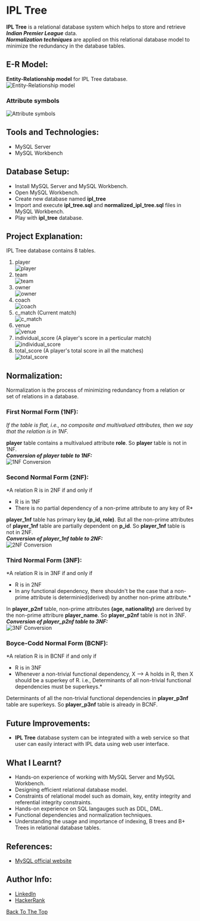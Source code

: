 # IPL Tree
**IPL Tree** is a relational database system which helps to store and retrieve ***Indian Premier League*** data.  
***Normalization techniques*** are applied on this relational database model to minimize the redundancy in the database tables.

## E-R Model:
**Entity-Relationship model** for IPL Tree database.
![Entity-Relationship model](https://github.com/anuprshetty/IPL-Tree/blob/main/images/ipl_tree_schema.PNG)

### Attribute symbols  
![Attribute symbols](https://github.com/anuprshetty/IPL-Tree/blob/main/images/attribute_symbols.PNG)

## Tools and Technologies:
- MySQL Server
- MySQL Workbench

## Database Setup:
- Install MySQL Server and MySQL Workbench.
- Open MySQL Workbench.
- Create new database named **ipl_tree**
- Import and execute **ipl_tree.sql** and **normalized_ipl_tree.sql** files in MySQL Workbench.
- Play with **ipl_tree** database.

## Project Explanation:
IPL Tree database contains 8 tables.
<!--- Use 2 SPACEs at the end of a line for line break(\n). -->
1. player  
![player](https://github.com/anuprshetty/IPL-Tree/blob/main/images/player_table.png)
3. team  
![team](https://github.com/anuprshetty/IPL-Tree/blob/main/images/team_table.png)
5. owner  
![owner](https://github.com/anuprshetty/IPL-Tree/blob/main/images/owner_table.png)
7. coach  
![coach](https://github.com/anuprshetty/IPL-Tree/blob/main/images/coach_table.png)
9. c_match (Current match)  
![c_match](https://github.com/anuprshetty/IPL-Tree/blob/main/images/c_match_table.png)
11. venue  
![venue](https://github.com/anuprshetty/IPL-Tree/blob/main/images/venue_table.png)
12. individual_score (A player's score in a perticular match)  
![individual_score](https://github.com/anuprshetty/IPL-Tree/blob/main/images/individual_score_table.png)
14. total_score (A player's total score in all the matches)  
![total_score](https://github.com/anuprshetty/IPL-Tree/blob/main/images/total_score_table.png)

## Normalization:
Normalization is the process of minimizing redundancy from a relation or set of relations in a database.

### First Normal Form (1NF):
*If the table is flat, i.e., no composite and multivalued attributes, then we say that the relation is in 1NF.*

**player** table contains a multivalued attribute **role**. So **player** table is not in 1NF.  
***Conversion of player table to 1NF:***  
![1NF Conversion](https://github.com/anuprshetty/IPL-Tree/blob/main/images/1nf_conversion.png)

### Second Normal Form (2NF):
*A relation R is in 2NF if and only if
- R is in 1NF
- There is no partial dependency of a non-prime attribute to any key of R*

**player_1nf** table has primary key **(p_id, role)**. But all the non-prime attributes of **player_1nf** table are partially dependent on **p_id**. So **player_1nf** table is not in 2NF.  
***Conversion of player_1nf table to 2NF:***  
![2NF Conversion](https://github.com/anuprshetty/IPL-Tree/blob/main/images/2nf_conversion.png)

### Third Normal Form (3NF):
*A relation R is in 3NF if and only if
- R is in 2NF
- In any functional dependency, there shouldn't be the case that a non-prime attribute is determinied(derived) by another non-prime attribute.*

In **player_p2nf** table, non-prime attributes **(age, nationality)** are derived by the non-prime attribure **player_name**. So **player_p2nf** table is not in 3NF.  
***Conversion of player_p2nf table to 3NF:***  
![3NF Conversion](https://github.com/anuprshetty/IPL-Tree/blob/main/images/3nf_conversion.png)

### Boyce-Codd Normal Form (BCNF):
*A relation R is in BCNF if and only if
- R is in 3NF
- Whenever a non-trivial functional dependency, X --> A holds in R, then X should be a superkey of R. i.e., Determinants of all non-trivial functional dependencies must be superkeys.*

Determinants of all the non-trivial functional dependencies in **player_p3nf** table are superkeys. So **player_p3nf** table is already in BCNF.  

## Future Improvements:
- **IPL Tree** database system can be integrated with a web service so that user can easily interact with IPL data using web user interface.

## What I Learnt?
- Hands-on experience of working with MySQL Server and MySQL Workbench.
- Designing efficient relational database model.
- Constraints of relational model such as domain, key, entity integrity and referential integrity constraints.
- Hands-on experience on SQL langauges such as DDL, DML.
- Functional dependencies and normalization techniques.
- Understanding the usage and importance of indexing, B trees and B+ Trees in relational database tables.

## References:
- [MySQL official website](https://www.mysql.com/)

## Author Info:
- [LinkedIn](https://www.linkedin.com/in/anuprshetty/)
- [HackerRank](https://www.hackerrank.com/anuprshetty)

[Back To The Top](#IPL-Tree)

